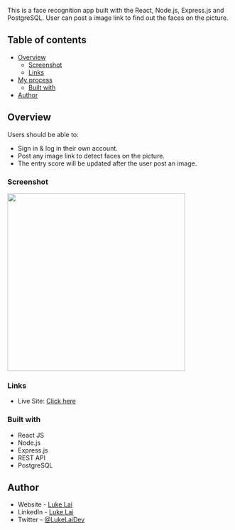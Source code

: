 
This is a face recognition app built with the React, Node.js, Express.js and PostgreSQL. User can post a image link to find out the faces on the picture.

## Table of contents

- [Overview](#overview)
  - [Screenshot](#screenshot)
  - [Links](#links)
- [My process](#my-process)
  - [Built with](#built-with)
- [Author](#author)



## Overview

Users should be able to:

- Sign in & log in their own account.
- Post any image link to detect faces on the picture.
- The entry score will be updated after the user post an image.

### Screenshot

<img src="https://d33wubrfki0l68.cloudfront.net/3a6058529df71493703e464a838d29b7f478375e/ac52e/images/detail/desktop/smart-brain-desktop.jpg" width="400" />


### Links

- Live Site: [Click here](https://smart-brain1uk3.herokuapp.com/)

### Built with

- React JS
- Node.js
- Express.js
- REST API
- PostgreSQL


## Author

- Website - [Luke Lai](https://lukelai.tech/)
- LinkedIn - [Luke Lai](https://www.linkedin.com/in/luke-lai-309a3522b/)
- Twitter - [@LukeLaiDev](https://www.twitter.com/LukeLaiDev)

